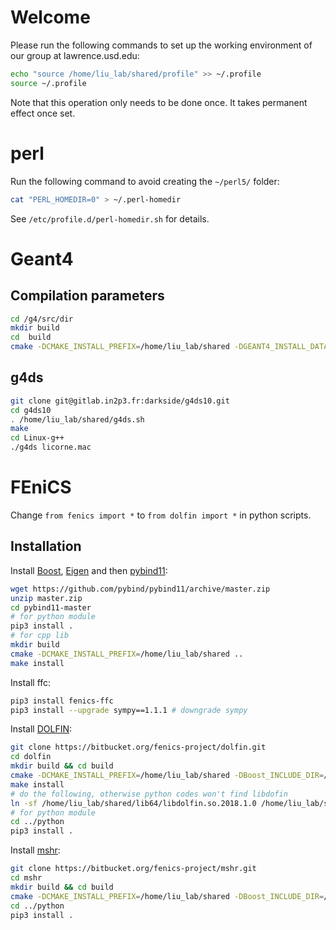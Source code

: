 # Welcome

Please run the following commands to set up the working environment of our group at lawrence.usd.edu:

```sh
echo "source /home/liu_lab/shared/profile" >> ~/.profile
source ~/.profile
```
Note that this operation only needs to be done once. It takes permanent effect once set.

# perl
Run the following command to avoid creating the `~/perl5/` folder:

```sh
cat "PERL_HOMEDIR=0" > ~/.perl-homedir
```

See `/etc/profile.d/perl-homedir.sh` for details.

# Geant4

## Compilation parameters
```sh
cd /g4/src/dir
mkdir build
cd  build
cmake -DCMAKE_INSTALL_PREFIX=/home/liu_lab/shared -DGEANT4_INSTALL_DATA=ON -DGEANT4_USE_QT=ON -DGEANT4_USE_OPENGL_X11=ON -DGEANT4_USE_GDML=ON -DCMAKE_PREFIX_PATH="/home/liu_lab/shared/" -DGEANT4_USE_HDF5=ON ..
```

## g4ds

```sh
git clone git@gitlab.in2p3.fr:darkside/g4ds10.git
cd g4ds10
. /home/liu_lab/shared/g4ds.sh
make
cd Linux-g++
./g4ds licorne.mac
```
# FEniCS

Change `from fenics import *` to `from dolfin import *` in python scripts.

## Installation
Install [Boost](https://www.boost.org/), [Eigen](http://eigen.tuxfamily.org/index.php?title=Main_Page) and then [pybind11](https://github.com/pybind/pybind11):

```sh
wget https://github.com/pybind/pybind11/archive/master.zip
unzip master.zip
cd pybind11-master
# for python module
pip3 install .
# for cpp lib
mkdir build
cmake -DCMAKE_INSTALL_PREFIX=/home/liu_lab/shared ..
make install
```

Install ffc:
```sh
pip3 install fenics-ffc
pip3 install --upgrade sympy==1.1.1 # downgrade sympy
```

Install [DOLFIN](https://bitbucket.org/fenics-project/dolfin):
```sh
git clone https://bitbucket.org/fenics-project/dolfin.git
cd dolfin
mkdir build && cd build
cmake -DCMAKE_INSTALL_PREFIX=/home/liu_lab/shared -DBoost_INCLUDE_DIR=/home/liu_lab/shared/include ..
make install
# do the following, otherwise python codes won't find libdofin
ln -sf /home/liu_lab/shared/lib64/libdolfin.so.2018.1.0 /home/liu_lab/shared/lib/libdolfin.so
# for python module
cd ../python
pip3 install .
```

Install [mshr](https://bitbucket.org/fenics-project/mshr):
```sh
git clone https://bitbucket.org/fenics-project/mshr.git
cd mshr
mkdir build && cd build
cmake -DCMAKE_INSTALL_PREFIX=/home/liu_lab/shared -DBoost_INCLUDE_DIR=/home/liu_lab/shared/include ..
cd ../python
pip3 install .
```
